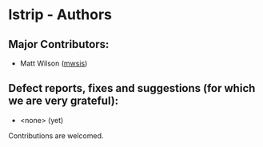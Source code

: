 # lstrip - Authors <!-- omit in toc -->

## Major Contributors:

* Matt Wilson ([mwsis](https://github.com/mwsis))


## Defect reports, fixes and suggestions (for which we are very grateful):

* \<none> (yet)


Contributions are welcomed.


<!-- ########################### end of file ########################### -->

